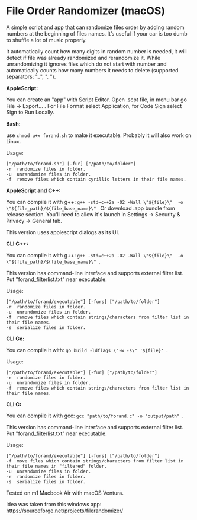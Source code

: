 # File Order Randomizer (macOS)
A simple script and app that can randomize files order by adding random numbers at the beginning of files names.
It’s useful if your car is too dumb to shuffle a lot of music properly.

It automatically count how many digits in random number is needed, it will detect if file was already randomized and rerandomize it. While unrandomizing it ignores files which do not start with number and automatically counts how many numbers it needs to delete (supported separators: "_", ". ").

**AppleScript:**

You can create an "app" with Script Editor. Open .scpt file, in menu bar go File -> Export... . For File Format select Application, for Code Sign select Sign to Run Locally.

**Bash:**

use ```chmod u+x forand.sh``` to make it executable.
Probably it will also work on Linux.

Usage:
```
["/path/to/forand.sh"] [-fur] ["/path/to/folder"]
-r  randomize files in folder.
-u  unrandomize files in folder.
-f  remove files which contain cyrillic letters in their file names.
```


**AppleScript and C++:**

You can compile it with g++: ```g++ -std=c++2a -O2 -Wall \"${file}\"  -o \"${file_path}/${file_base_name}\" ```
Or download .app bundle from release section. You'll need to allow it's launch in Settings -> Security & Privacy -> General tab.

This version uses applescript dialogs as its UI.

**CLI C++:**

You can compile it with g++: ```g++ -std=c++2a -O2 -Wall \"${file}\"  -o \"${file_path}/${file_base_name}\" ```.

This version has command-line interface and supports external filter list. Put "forand_filterlist.txt" near executable.

Usage:
```
["/path/to/forand/executable"] [-furs] ["/path/to/folder"]
-r  randomize files in folder.
-u  unrandomize files in folder.
-f  remove files which contain strings/characters from filter list in their file names.
-s  serialize files in folder.
```

**CLI Go:**

You can compile it with: ```go build -ldflags \"-w -s\" '${file}' ```.

Usage:
```
["/path/to/forand/executable"] [-fur] ["/path/to/folder"]
-r  randomize files in folder.
-u  unrandomize files in folder.
-f  remove files which contain strings/characters from filter list in their file names.
```

**CLI C:**

You can compile it with gcc: ```gcc "path/to/forand.c" -o "output/path" ```.

This version has command-line interface and supports external filter list. Put "forand_filterlist.txt" near executable.

Usage:
```
["/path/to/forand/executable"] [-furs] ["/path/to/folder"]
-f  move files which contain strings/characters from filter list in their file names in "filtered" folder.
-u  unrandomize files in folder.
-r  randomize files in folder.
-s  serialize files in folder.
```


Tested on m1 Macbook Air with macOS Ventura.

Idea was taken from this windows app: <https://sourceforge.net/projects/filerandomizer/>
